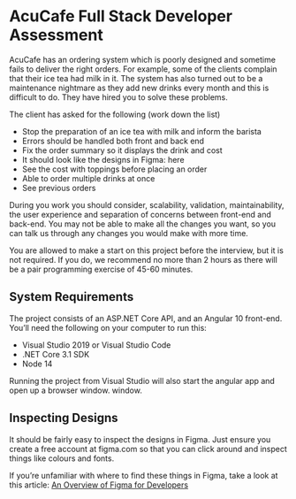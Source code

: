 # AcuCafe Full Stack Developer Assessment

AcuCafe has an ordering system which is poorly designed and sometime fails to deliver the right orders. For example, some of the clients complain that their ice tea had milk in it. The system has also turned out to be a maintenance nightmare as they add new drinks every month and this is difficult to do. They have hired you to solve these problems. 

The client has asked for the following (work down the list) 
- Stop the preparation of an ice tea with milk and inform the barista 
- Errors should be handled both front and back end  
- Fix the order summary so it displays the drink and cost 
- It should look like the designs in Figma: here 
- See the cost with toppings before placing an order 
- Able to order multiple drinks at once 
- See previous orders

During you work you should consider, scalability, validation, maintainability, the user experience and separation of concerns between front-end and back-end. You may not be able to make all the changes you want, so you can talk us through any changes you would make with more time.  

You are allowed to make a start on this project before the interview, but it is not required. If you do, we recommend no more than 2 hours as there will be a pair programming exercise of 45-60 minutes. 

## System Requirements

The project consists of an ASP.NET Core API, and an Angular 10 front-end. You’ll need the 
following on your computer to run this:

- Visual Studio 2019 or Visual Studio Code
- .NET Core 3.1 SDK
- Node 14

Running the project from Visual Studio will also start the angular app and open up a browser window.
window.

## Inspecting Designs

It should be fairly easy to inspect the designs in Figma. Just ensure you create a free account 
at figma.com so that you can click around and inspect things like colours and fonts.

If you’re unfamiliar with where to find these things in Figma, take a look at this article: [An Overview of Figma for Developers](https://www.figma.com/best-practices/tips-on-developer-handoff/an-overview-of-figma-for-developers/)


